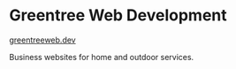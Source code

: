 # Greentree Web Development

[greentreeweb.dev](https://www.greentreeweb.dev)

Business websites for home and outdoor services.
